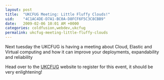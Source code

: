 ```yaml
---
layout: post
title:  "UKCFUG Meeting: Little Fluffy Clouds!"
uid:	"4C1AC4DE-D7A1-BC0A-D8FCF6F5C3C8CBB9"
date:   2009-02-06 10:01 AM +0000
categories: coldfusion,webdev,ukcfug
permalink: ukcfug-meeting-little-fluffy-clouds
---
```

<p>Next tuesday the UKCFUG is having a meeting about Cloud, Elastic and Virtual computing and how it can improve your deployments, expandability and reliability</p>
<p>Head over to the <a href="http://www.ukcfug.org/post.cfm/next-meeting-february-10th-little-fluffy-clouds">UKCFUG</a> website to register for this event, it should be very enlightening!</p>
<p> </p>